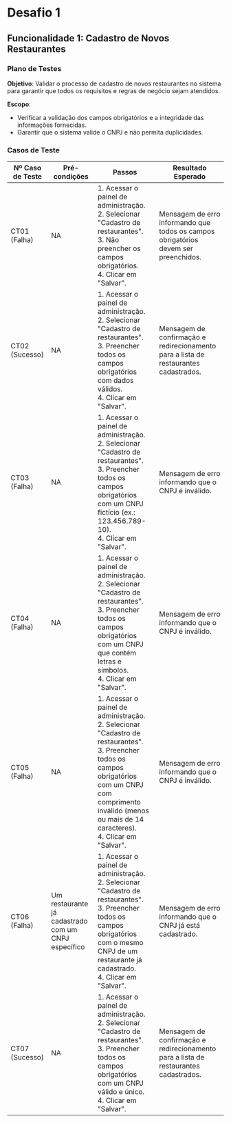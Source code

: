 # Desafio 1

## Funcionalidade 1: Cadastro de Novos Restaurantes

### Plano de Testes

**Objetivo**: Validar o processo de cadastro de novos restaurantes no sistema para garantir que todos os requisitos e regras de negócio sejam atendidos.

**Escopo**:
- Verificar a validação dos campos obrigatórios e a integridade das informações fornecidas.
- Garantir que o sistema valide o CNPJ e não permita duplicidades.

### Casos de Teste

| Nº Caso de Teste | Pré-condições | Passos | Resultado Esperado |
|------------------|---------------|--------|--------------------|
| CT01 (Falha)     | NA            | 1. Acessar o painel de administração.<br>2. Selecionar "Cadastro de restaurantes".<br>3. Não preencher os campos obrigatórios.<br>4. Clicar em "Salvar". | Mensagem de erro informando que todos os campos obrigatórios devem ser preenchidos. |
| CT02 (Sucesso)   | NA            | 1. Acessar o painel de administração.<br>2. Selecionar "Cadastro de restaurantes".<br>3. Preencher todos os campos obrigatórios com dados válidos.<br>4. Clicar em "Salvar". | Mensagem de confirmação e redirecionamento para a lista de restaurantes cadastrados. |
| CT03 (Falha)     | NA            | 1. Acessar o painel de administração.<br>2. Selecionar "Cadastro de restaurantes".<br>3. Preencher todos os campos obrigatórios com um CNPJ fictício (ex.: 123.456.789-10).<br>4. Clicar em "Salvar". | Mensagem de erro informando que o CNPJ é inválido. |
| CT04 (Falha)     | NA            | 1. Acessar o painel de administração.<br>2. Selecionar "Cadastro de restaurantes".<br>3. Preencher todos os campos obrigatórios com um CNPJ que contém letras e símbolos.<br>4. Clicar em "Salvar". | Mensagem de erro informando que o CNPJ é inválido. |
| CT05 (Falha)     | NA            | 1. Acessar o painel de administração.<br>2. Selecionar "Cadastro de restaurantes".<br>3. Preencher todos os campos obrigatórios com um CNPJ com comprimento inválido (menos ou mais de 14 caracteres).<br>4. Clicar em "Salvar". | Mensagem de erro informando que o CNPJ é inválido. |
| CT06 (Falha)     | Um restaurante já cadastrado com um CNPJ específico | 1. Acessar o painel de administração.<br>2. Selecionar "Cadastro de restaurantes".<br>3. Preencher todos os campos obrigatórios com o mesmo CNPJ de um restaurante já cadastrado.<br>4. Clicar em "Salvar". | Mensagem de erro informando que o CNPJ já está cadastrado. |
| CT07 (Sucesso)   | NA            | 1. Acessar o painel de administração.<br>2. Selecionar "Cadastro de restaurantes".<br>3. Preencher todos os campos obrigatórios com um CNPJ válido e único.<br>4. Clicar em "Salvar". | Mensagem de confirmação e redirecionamento para a lista de restaurantes cadastrados. |